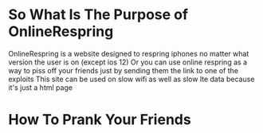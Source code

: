 # So What Is The Purpose of OnlineRespring 
OnlineRespring is a website designed to respring iphones no matter what version the user is on (except ios 12)
Or you can use online respring as a way to piss off your friends just by sending them the link to one of the exploits
This site can be used on slow wifi as well as slow lte data because it's just a html page

# How To Prank Your Friends 

